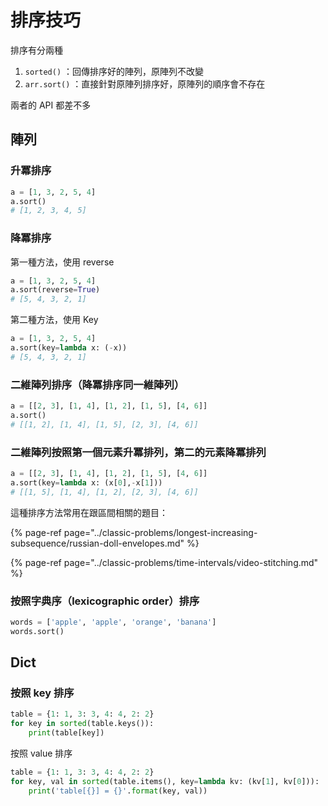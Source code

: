 # 排序技巧

排序有分兩種

1. `sorted()` ：回傳排序好的陣列，原陣列不改變
2. `arr.sort()` ：直接針對原陣列排序好，原陣列的順序會不存在

兩者的 API 都差不多

## 陣列

### 升冪排序

```python
a = [1, 3, 2, 5, 4]
a.sort()
# [1, 2, 3, 4, 5]
```

### 降冪排序

第一種方法，使用 reverse

```python
a = [1, 3, 2, 5, 4]
a.sort(reverse=True)
# [5, 4, 3, 2, 1]
```

第二種方法，使用 Key

```python
a = [1, 3, 2, 5, 4]
a.sort(key=lambda x: (-x))
# [5, 4, 3, 2, 1]
```

### 二維陣列排序（降冪排序同一維陣列）

```python
a = [[2, 3], [1, 4], [1, 2], [1, 5], [4, 6]]
a.sort()
# [[1, 2], [1, 4], [1, 5], [2, 3], [4, 6]]
```

### 二維陣列按照第一個元素升冪排列，第二的元素降冪排列

```python
a = [[2, 3], [1, 4], [1, 2], [1, 5], [4, 6]]
a.sort(key=lambda x: (x[0],-x[1]))
# [[1, 5], [1, 4], [1, 2], [2, 3], [4, 6]]
```

這種排序方法常用在跟區間相關的題目：

{% page-ref page="../classic-problems/longest-increasing-subsequence/russian-doll-envelopes.md" %}

{% page-ref page="../classic-problems/time-intervals/video-stitching.md" %}

### 按照字典序（lexicographic order）排序

```python
words = ['apple', 'apple', 'orange', 'banana']
words.sort()
```

## Dict

### 按照 key 排序

```python
table = {1: 1, 3: 3, 4: 4, 2: 2}
for key in sorted(table.keys()):
    print(table[key])
```

按照 value 排序

```python
table = {1: 1, 3: 3, 4: 4, 2: 2}
for key, val in sorted(table.items(), key=lambda kv: (kv[1], kv[0])):
    print('table[{}] = {}'.format(key, val))
```

